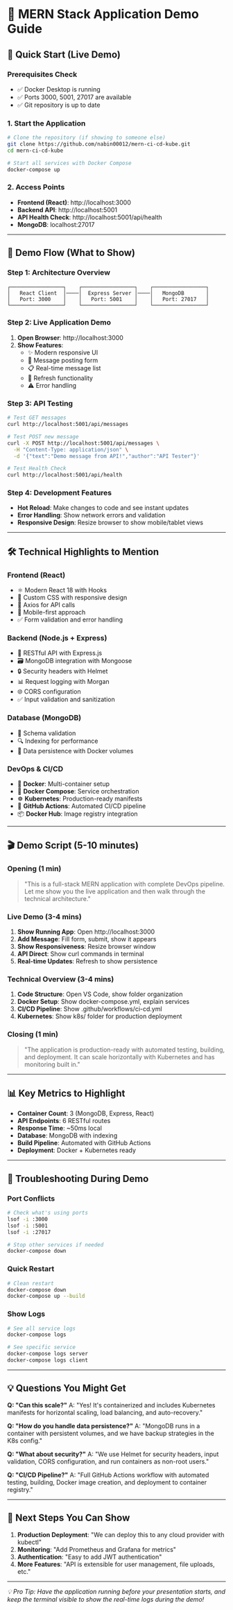 # 🎯 MERN Stack Application Demo Guide

## 🚀 Quick Start (Live Demo)

### Prerequisites Check
- ✅ Docker Desktop is running
- ✅ Ports 3000, 5001, 27017 are available
- ✅ Git repository is up to date

### 1. Start the Application
```bash
# Clone the repository (if showing to someone else)
git clone https://github.com/nabin00012/mern-ci-cd-kube.git
cd mern-ci-cd-kube

# Start all services with Docker Compose
docker-compose up
```

### 2. Access Points
- **Frontend (React)**: http://localhost:3000
- **Backend API**: http://localhost:5001
- **API Health Check**: http://localhost:5001/api/health
- **MongoDB**: localhost:27017

---

## 📱 Demo Flow (What to Show)

### Step 1: Architecture Overview
```
┌─────────────────┐    ┌─────────────────┐    ┌─────────────────┐
│   React Client  │────│  Express Server │────│   MongoDB       │
│   Port: 3000    │    │   Port: 5001    │    │   Port: 27017   │
└─────────────────┘    └─────────────────┘    └─────────────────┘
```

### Step 2: Live Application Demo
1. **Open Browser**: http://localhost:3000
2. **Show Features**:
   - ✨ Modern responsive UI
   - 📝 Message posting form
   - 📋 Real-time message list
   - 🔄 Refresh functionality
   - ⚠️ Error handling

### Step 3: API Testing
```bash
# Test GET messages
curl http://localhost:5001/api/messages

# Test POST new message
curl -X POST http://localhost:5001/api/messages \
  -H "Content-Type: application/json" \
  -d '{"text":"Demo message from API!","author":"API Tester"}'

# Test Health Check
curl http://localhost:5001/api/health
```

### Step 4: Development Features
- **Hot Reload**: Make changes to code and see instant updates
- **Error Handling**: Show network errors and validation
- **Responsive Design**: Resize browser to show mobile/tablet views

---

## 🛠️ Technical Highlights to Mention

### Frontend (React)
- ⚛️ Modern React 18 with Hooks
- 🎨 Custom CSS with responsive design
- 🔄 Axios for API calls
- 📱 Mobile-first approach
- ✅ Form validation and error handling

### Backend (Node.js + Express)
- 🚀 RESTful API with Express.js
- 🗃️ MongoDB integration with Mongoose
- 🔒 Security headers with Helmet
- 📊 Request logging with Morgan
- 🌐 CORS configuration
- ✅ Input validation and sanitization

### Database (MongoDB)
- 📄 Schema validation
- 🔍 Indexing for performance
- 💾 Data persistence with Docker volumes

### DevOps & CI/CD
- 🐳 **Docker**: Multi-container setup
- 🔄 **Docker Compose**: Service orchestration
- ☸️ **Kubernetes**: Production-ready manifests
- 🚀 **GitHub Actions**: Automated CI/CD pipeline
- 📦 **Docker Hub**: Image registry integration

---

## 🎬 Demo Script (5-10 minutes)

### Opening (1 min)
> "This is a full-stack MERN application with complete DevOps pipeline. Let me show you the live application and then walk through the technical architecture."

### Live Demo (3-4 mins)
1. **Show Running App**: Open http://localhost:3000
2. **Add Message**: Fill form, submit, show it appears
3. **Show Responsiveness**: Resize browser window
4. **API Direct**: Show curl commands in terminal
5. **Real-time Updates**: Refresh to show persistence

### Technical Overview (3-4 mins)
1. **Code Structure**: Open VS Code, show folder organization
2. **Docker Setup**: Show docker-compose.yml, explain services
3. **CI/CD Pipeline**: Show .github/workflows/ci-cd.yml
4. **Kubernetes**: Show k8s/ folder for production deployment

### Closing (1 min)
> "The application is production-ready with automated testing, building, and deployment. It can scale horizontally with Kubernetes and has monitoring built in."

---

## 📊 Key Metrics to Highlight

- **Container Count**: 3 (MongoDB, Express, React)
- **API Endpoints**: 6 RESTful routes
- **Response Time**: ~50ms local
- **Database**: MongoDB with indexing
- **Build Pipeline**: Automated with GitHub Actions
- **Deployment**: Docker + Kubernetes ready

---

## 🔧 Troubleshooting During Demo

### Port Conflicts
```bash
# Check what's using ports
lsof -i :3000
lsof -i :5001
lsof -i :27017

# Stop other services if needed
docker-compose down
```

### Quick Restart
```bash
# Clean restart
docker-compose down
docker-compose up --build
```

### Show Logs
```bash
# See all service logs
docker-compose logs

# See specific service
docker-compose logs server
docker-compose logs client
```

---

## 💡 Questions You Might Get

**Q: "Can this scale?"**
A: "Yes! It's containerized and includes Kubernetes manifests for horizontal scaling, load balancing, and auto-recovery."

**Q: "How do you handle data persistence?"**
A: "MongoDB runs in a container with persistent volumes, and we have backup strategies in the K8s config."

**Q: "What about security?"**
A: "We use Helmet for security headers, input validation, CORS configuration, and run containers as non-root users."

**Q: "CI/CD Pipeline?"**
A: "Full GitHub Actions workflow with automated testing, building, Docker image creation, and deployment to container registry."

---

## 🎯 Next Steps You Can Show

1. **Production Deployment**: "We can deploy this to any cloud provider with kubectl"
2. **Monitoring**: "Add Prometheus and Grafana for metrics"
3. **Authentication**: "Easy to add JWT authentication"
4. **More Features**: "API is extensible for user management, file uploads, etc."

---

*💡 Pro Tip: Have the application running before your presentation starts, and keep the terminal visible to show the real-time logs during the demo!*